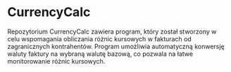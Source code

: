 # CurrencyCalc
 Repozytorium CurrencyCalc zawiera program, który został stworzony w celu wspomagania obliczania różnic kursowych w fakturach od zagranicznych kontrahentów. Program umożliwia automatyczną konwersję waluty faktury na wybraną walutę bazową, co pozwala na łatwe monitorowanie różnic kursowych.
